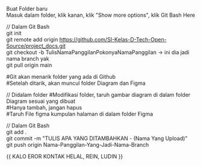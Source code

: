 Buat Folder baru \
Masuk dalam folder, klik kanan, klik "Show more options", klik Git Bash Here

// Dalam Git Bash \
 git init \
 git remote add origin https://github.com/SI-Kelas-D-Tech-Open-Source/project_docs.git \
 git checkout -b TulisNamaPanggilanPokonyaNamaPanggilan -> ini dia jadi nama branch yak \
 git pull origin main 

#Git akan menarik folder yang ada di Github \
#Setelah ditarik, akan muncul folder Diagram dan Figma 

// Didalam folder 
#Modifikasi folder, taruh gambar diagram di dalam folder Diagram sesuai yang dibuat \
#Hanya tambah, jangan hapus \
#Taruh File figma kumpulan halaman di dalam folder Figma 

// Dalam Git Bash \
git add . \
git commit -m "TULIS APA YANG DITAMBAHKAN - (Nama Yang Upload)" \
git push origin Nama-Panggilan-Yang-Jadi-Nama-Branch 

{{ KALO EROR KONTAK HELAL, REIN, LUDIN }}


